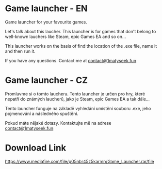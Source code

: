 # Game launcher - EN

Game launcher for your favourite games.

Let's talk about this laucher. This launcher is for games that don't belong to well-known lauchers like Steam, epic Games EA and so on...

This launcher works on the basis of find the location of the .exe file, name it and then run it.

If you have any questions. Contact me at contact@1matyseek.fun


# Game launcher - CZ

Promluvme si o tomto laucheru. Tento launcher je určen pro hry, které nepatří do známých laucherů, jako je Steam, epic Games EA a tak dále...

Tento launcher funguje na základě vyhledání umístění souboru .exe, jeho pojmenování a následného spuštění.

Pokud máte nějaké dotazy. Kontaktujte mě na adrese contact@1matyseek.fun


# Download Link 

https://www.mediafire.com/file/p05nbr45z5karmn/Game_Launcher.rar/file
